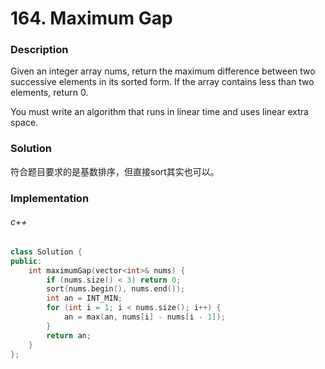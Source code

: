 # 164. Maximum Gap

### Description

Given an integer array nums, return the maximum difference between two successive elements in its sorted form. If the array contains less than two elements, return 0.

You must write an algorithm that runs in linear time and uses linear extra space.

### Solution

符合题目要求的是基数排序，但直接sort其实也可以。

### Implementation

###### c++

```c++
class Solution {
public:
    int maximumGap(vector<int>& nums) {
        if (nums.size() < 3) return 0;
        sort(nums.begin(), nums.end());
        int an = INT_MIN;
        for (int i = 1; i < nums.size(); i++) {
            an = max(an, nums[i] - nums[i - 1]);
        }
        return an;
    }
};
```
